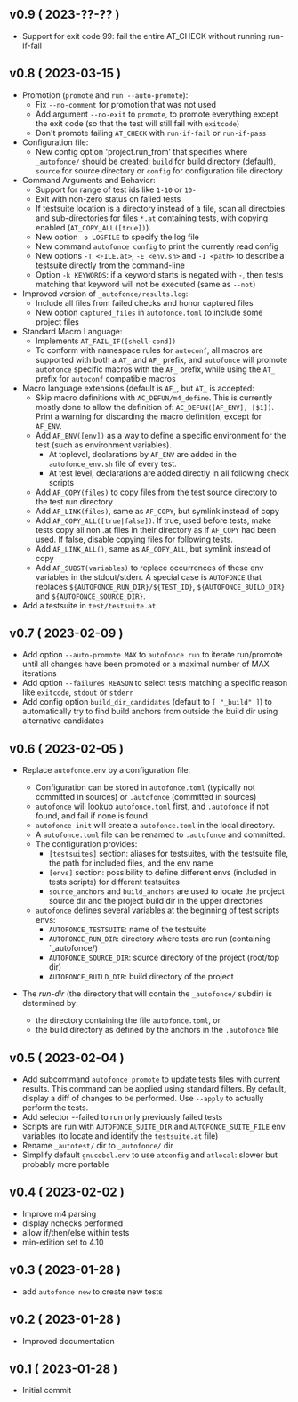 
## v0.9 ( 2023-??-?? )

* Support for exit code 99: fail the entire AT_CHECK without running
  run-if-fail

## v0.8 ( 2023-03-15 )

* Promotion (`promote` and `run --auto-promote`):
  * Fix `--no-comment` for promotion that was not used
  * Add argument `--no-exit` to `promote`, to promote everything except the
    exit code (so that the test will still fail with `exitcode`)
  * Don't promote failing `AT_CHECK` with `run-if-fail` or `run-if-pass`
* Configuration file:
  * New config option 'project.run_from' that specifies where `_autofonce/`
    should be created: `build` for build directory (default), `source` for
    source directory or `config` for configuration file directory
* Command Arguments and Behavior:
  * Support for range of test ids like `1-10` or `10-`
  * Exit with non-zero status on failed tests
  * If testsuite location is a directory instead of a file, scan all directoies
    and sub-directories for files `*.at` containing tests, with copying enabled
    (`AT_COPY_ALL([true])`).
  * New option `-o LOGFILE` to specify the log file
  * New command `autofonce config` to print the currently read config
  * New options `-T <FILE.at>`, `-E <env.sh>` and `-I <path>` to describe a
    testsuite directly from the command-line
  * Option `-k KEYWORDS`: if a keyword starts is negated with `-`, then tests
    matching that keyword will not be executed (same as `--not`)
* Improved version of `_autofonce/results.log`:
  * Include all files from failed checks and honor captured files
  * New option `captured_files` in `autofonce.toml` to include some project files
* Standard Macro Language:
  * Implements `AT_FAIL_IF([shell-cond])`
  * To conform with namespace rules for `autoconf`, all macros are supported
    with both a `AT_` and `AF_` prefix, and `autofonce` will promote `autofonce`
    specific macros with the `AF_` prefix, while using the `AT_` prefix for
    `autoconf` compatible macros
* Macro language extensions (default is `AF_`, but `AT_` is accepted:
  * Skip macro definitions with `AC_DEFUN/m4_define`. This is currently
    mostly done to allow the definition of: `AC_DEFUN([AF_ENV],
    [$1])`. Print a warning for discarding the macro definition, except
    for `AF_ENV`.
  * Add `AF_ENV([env])` as a way to define a specific environment for the test
    (such as environment variables).
    * At toplevel, declarations by `AF_ENV` are added in the `autofonce_env.sh`
      file of every test.
    * At test level, declarations are added directly in all following
      check scripts
  * Add `AF_COPY(files)` to copy files from the test source directory to the
      test run directory
  * Add `AF_LINK(files)`, same as `AF_COPY`, but symlink instead of copy
  * Add `AF_COPY_ALL([true|false])`. If true, used before tests, make tests
    copy all non .at files in their directory as if `AF_COPY` had been used.
    If false, disable copying files for following tests.
  * Add `AF_LINK_ALL()`, same as `AF_COPY_ALL`, but symlink instead of copy
  * Add `AF_SUBST(variables)` to replace occurrences of these env variables
    in the stdout/stderr. A special case is `AUTOFONCE` that replaces
    `${AUTOFONCE_RUN_DIR}/${TEST_ID}`, `${AUTOFONCE_BUILD_DIR}` and
    `${AUTOFONCE_SOURCE_DIR}`.
* Add a testsuite in `test/testsuite.at`

## v0.7 ( 2023-02-09 )

* Add option `--auto-promote MAX` to `autofonce run` to iterate
  run/promote until all changes have been promoted or a maximal number of
  MAX iterations
* Add option `--failures REASON` to select tests matching a specific reason
  like `exitcode`, `stdout` or `stderr`
* Add config option `build_dir_candidates` (default to `[ "_build" ]`) to
  automatically try to find build anchors from outside the build dir
  using alternative candidates

## v0.6 ( 2023-02-05 )

* Replace `autofonce.env` by a configuration file:

  * Configuration can be stored in `autofonce.toml` (typically not committed in
    sources) or `.autofonce` (committed in sources)
  * `autofonce` will lookup `autofonce.toml` first, and `.autofonce` if not
    found, and fail if none is found
  * `autofonce init` will create a `autofonce.toml` in the local directory.
  * A `autofonce.toml` file can be renamed to `.autofonce` and committed.
  * The configuration provides:
    * `[testsuites]` section: aliases for testsuites, with the testsuite file,
      the path for included files, and the env name
    * `[envs]` section: possibility to define different envs (included in tests
      scripts) for different testsuites
    * `source_anchors` and `build_anchors` are used to locate the project source
      dir and the project build dir in the upper directories
  * `autofonce` defines several variables at the beginning of test scripts envs:
    * `AUTOFONCE_TESTSUITE`: name of the testsuite
    * `AUTOFONCE_RUN_DIR`: directory where tests are run (containing `_autofonce/)
    * `AUTOFONCE_SOURCE_DIR`: source directory of the project (root/top dir)
    * `AUTOFONCE_BUILD_DIR`: build directory of the project

* The *run-dir* (the directory that will contain the `_autofonce/` subdir) is
  determined by:
  * the directory containing the file `autofonce.toml`, or
  * the build directory as defined by the anchors in the `.autofonce` file


## v0.5 ( 2023-02-04 )

* Add subcommand `autofonce promote` to update tests files with current
  results. This command can be applied using standard filters. By default,
  display a diff of changes to be performed. Use `--apply` to actually
  perform the tests.
* Add selector --failed to run only previously failed tests
* Scripts are run with `AUTOFONCE_SUITE_DIR` and `AUTOFONCE_SUITE_FILE`
   env variables (to locate and identify the `testsuite.at` file)
* Rename `_autotest/` dir to `_autofonce/` dir
* Simplify default `gnucobol.env` to use `atconfig` and `atlocal`: slower
   but probably more portable

## v0.4 ( 2023-02-02 )

* Improve m4 parsing
* display nchecks performed
* allow if/then/else within tests
* min-edition set to 4.10

## v0.3 ( 2023-01-28 )

* add `autofonce new` to create new tests

## v0.2 ( 2023-01-28 )

* Improved documentation

## v0.1 ( 2023-01-28 )

* Initial commit
